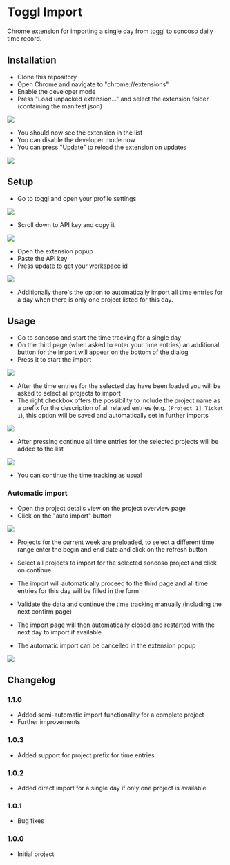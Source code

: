 # Toggl Import

Chrome extension for importing a single day from toggl to soncoso daily time record.

## Installation

- Clone this repository
- Open Chrome and navigate to "chrome://extensions"
- Enable the developer mode
- Press "Load unpacked extension..." and select the extension folder (containing the manifest.json)

![](screenshots/screenshot_install_1.png)

- You should now see the extension in the list
- You can disable the developer mode now
- You can press "Update" to reload the extension on updates

![](screenshots/screenshot_install_2.png)

## Setup

- Go to toggl and open your profile settings

![](screenshots/screenshot_setup_1.png)

- Scroll down to API key and copy it

![](screenshots/screenshot_setup_2.png)

- Open the extension popup
- Paste the API key
- Press update to get your workspace id

![](screenshots/screenshot_setup_3.png)

- Additionally there's the option to automatically import all time entries for a day when there is only one project listed for this day.

## Usage

- Go to soncoso and start the time tracking for a single day
- On the third page (when asked to enter your time entries) an additional button for the import will appear on the bottom of the dialog
- Press it to start the import

![](screenshots/screenshot_usage_1.png)

- After the time entries for the selected day have been loaded you will be asked to select all projects to import
- The right checkbox offers the possibility to include the project name as a prefix for the description of all related entries (e.g. `[Project 1] Ticket 1`), this option will be saved and automatically set in further imports

![](screenshots/screenshot_usage_2.png)

- After pressing continue all time entries for the selected projects will be added to the list

![](screenshots/screenshot_usage_3.png)

- You can continue the time tracking as usual

### Automatic import

- Open the project details view on the project overview page
- Click on the "auto import" button

![](screenshots/screenshot_autoimport.png)

- Projects for the current week are preloaded, to select a different time range enter the begin and end date and click on the refresh button
- Select all projects to import for the selected soncoso project and click on continue
- The import will automatically proceed to the third page and all time entries for this day will be filled in the form
- Validate the data and continue the time tracking manually (including the next confirm page)
- The import page will then automatically closed and restarted with the next day to import if available

- The automatic import can be cancelled in the extension popup

![](screenshots/screenshot_cancel_autoimport.png)

## Changelog

### 1.1.0

- Added semi-automatic import functionality for a complete project
- Further improvements

### 1.0.3

- Added support for project prefix for time entries

### 1.0.2

- Added direct import for a single day if only one project is available

### 1.0.1

- Bug fixes

### 1.0.0

- Initial project
